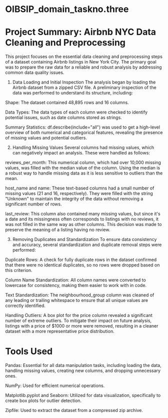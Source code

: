 # OIBSIP_domain_taskno.three
# Project Summary: Airbnb NYC Data Cleaning and Preprocessing
This project focuses on the essential data cleaning and preprocessing steps of a dataset containing Airbnb listings in New York City. The primary goal was to prepare the raw data for a reliable and robust analysis by addressing common data quality issues.

1. Data Loading and Initial Inspection
The analysis began by loading the Airbnb dataset from a zipped CSV file. A preliminary inspection of the data was performed to understand its structure, including:

Shape: The dataset contained 48,895 rows and 16 columns.

Data Types: The data types of each column were checked to identify potential issues, such as date columns stored as strings.

Summary Statistics: df.describe(include="all") was used to get a high-level overview of both numerical and categorical features, revealing the presence of missing values and potential outliers.

2. Handling Missing Values
Several columns had missing values, which can negatively impact an analysis. These were handled as follows:

reviews_per_month: This numerical column, which had over 10,000 missing values, was filled with the median value of the column. Using the median is a robust way to handle missing data as it is less sensitive to outliers than the mean.

host_name and name: These text-based columns had a small number of missing values (21 and 16, respectively). They were filled with the string "Unknown" to maintain the integrity of the data without removing a significant number of rows.

last_review: This column also contained many missing values, but since it's a date and its missingness often corresponds to listings with no reviews, it was not filled in the same way as other columns. This decision was made to preserve the meaning of a listing having no review.

3. Removing Duplicates and Standardization
To ensure data consistency and accuracy, several standardization and duplicate removal steps were performed:

Duplicate Rows: A check for fully duplicate rows in the dataset confirmed that there were no identical duplicates, so no rows were dropped based on this criterion.

Column Name Standardization: All column names were converted to lowercase for consistency, making them easier to work with in code.

Text Standardization: The neighbourhood_group column was cleaned of any leading or trailing whitespace to ensure that all unique values are correctly identified.

Handling Outliers: A box plot for the price column revealed a significant number of extreme outliers. To mitigate their impact on future analysis, listings with a price of \$1000 or more were removed, resulting in a cleaner dataset with a more representative price distribution.

# Tools Used
Pandas: Essential for all data manipulation tasks, including loading the data, handling missing values, creating new columns, and dropping unnecessary ones.

NumPy: Used for efficient numerical operations.

Matplotlib.pyplot and Seaborn: Utilized for data visualization, specifically to create box plots for outlier detection.

Zipfile: Used to extract the dataset from a compressed zip archive.
